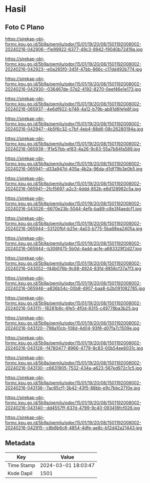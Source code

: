 # Hasil

## Foto C Plano

https://sirekap-obj-formc.kpu.go.id/5b9a/pemilu/pdpr/15/01/19/20/08/1501192008002-20240216-042906--f1e99922-6377-49c3-8942-f9040b72419a.jpg

https://sirekap-obj-formc.kpu.go.id/5b9a/pemilu/pdpr/15/01/19/20/08/1501192008002-20240216-042923--e0a265f0-345f-47bb-866c-c17dd492b774.jpg

https://sirekap-obj-formc.kpu.go.id/5b9a/pemilu/pdpr/15/01/19/20/08/1501192008002-20240216-042930--036467de-57d2-4192-8270-0eef46e1e173.jpg

https://sirekap-obj-formc.kpu.go.id/5b9a/pemilu/pdpr/15/01/19/20/08/1501192008002-20240216-065937--4e6df922-b746-4a12-b79b-ab81d6fefe8f.jpg

https://sirekap-obj-formc.kpu.go.id/5b9a/pemilu/pdpr/15/01/19/20/08/1501192008002-20240216-042947--4b5f6c32-c7bf-4eb4-88d6-08c26280194a.jpg

https://sirekap-obj-formc.kpu.go.id/5b9a/pemilu/pdpr/15/01/19/20/08/1501192008002-20240216-065939--1f1e57bb-ef83-4a26-9c63-55a7b84fa589.jpg

https://sirekap-obj-formc.kpu.go.id/5b9a/pemilu/pdpr/15/01/19/20/08/1501192008002-20240216-065941--d33a947d-405a-4b2a-96da-d1df79b3e0b5.jpg

https://sirekap-obj-formc.kpu.go.id/5b9a/pemilu/pdpr/15/01/19/20/08/1501192008002-20240216-065941--2fcf5697-a2c3-4ddd-852b-e6d128982c5a.jpg

https://sirekap-obj-formc.kpu.go.id/5b9a/pemilu/pdpr/15/01/19/20/08/1501192008002-20240216-043026--6670e23b-5044-4efb-ba89-c8e3f4aedcf1.jpg

https://sirekap-obj-formc.kpu.go.id/5b9a/pemilu/pdpr/15/01/19/20/08/1501192008002-20240216-065944--53120fbf-b25e-4a03-b775-5ba68ea2405a.jpg

https://sirekap-obj-formc.kpu.go.id/5b9a/pemilu/pdpr/15/01/19/20/08/1501192008002-20240216-065944--b306f475-5b0d-4add-acfe-a683329f2d27.jpg

https://sirekap-obj-formc.kpu.go.id/5b9a/pemilu/pdpr/15/01/19/20/08/1501192008002-20240216-043052--f44b076b-9c88-4924-83fd-8858cf37a7f3.jpg

https://sirekap-obj-formc.kpu.go.id/5b9a/pemilu/pdpr/15/01/19/20/08/1501192008002-20240216-065946--a836b54c-00b8-4907-baa8-b2b091082785.jpg

https://sirekap-obj-formc.kpu.go.id/5b9a/pemilu/pdpr/15/01/19/20/08/1501192008002-20240216-043111--18281b9c-6fe5-4f0d-8315-c49778ba3b25.jpg

https://sirekap-obj-formc.kpu.go.id/5b9a/pemilu/pdpr/15/01/19/20/08/1501192008002-20240216-043120--798a10cb-108d-4d04-93f8-d07fa7c1509e.jpg

https://sirekap-obj-formc.kpu.go.id/5b9a/pemilu/pdpr/15/01/19/20/08/1501192008002-20240216-043126--f4780477-8966-4779-8c83-00b54ee6031c.jpg

https://sirekap-obj-formc.kpu.go.id/5b9a/pemilu/pdpr/15/01/19/20/08/1501192008002-20240216-043130--c6631905-7532-434a-a623-567ed972c1c5.jpg

https://sirekap-obj-formc.kpu.go.id/5b9a/pemilu/pdpr/15/01/19/20/08/1501192008002-20240216-043136--7ac65cf1-3b42-43f5-88bb-e9c7bbc2710e.jpg

https://sirekap-obj-formc.kpu.go.id/5b9a/pemilu/pdpr/15/01/19/20/08/1501192008002-20240216-043140--dd4557ff-637d-4799-9c40-093418fcf026.jpg

https://sirekap-obj-formc.kpu.go.id/5b9a/pemilu/pdpr/15/01/19/20/08/1501192008002-20240216-042915--c8b6b6c8-4854-4dfe-ae8c-b12d42a21443.jpg


## Metadata

| Key        | Value               |
| ---------- | ------------------- |
| Time Stamp | 2024-03-01 18:03:47 |
| Kode Dapil | 1501                |



